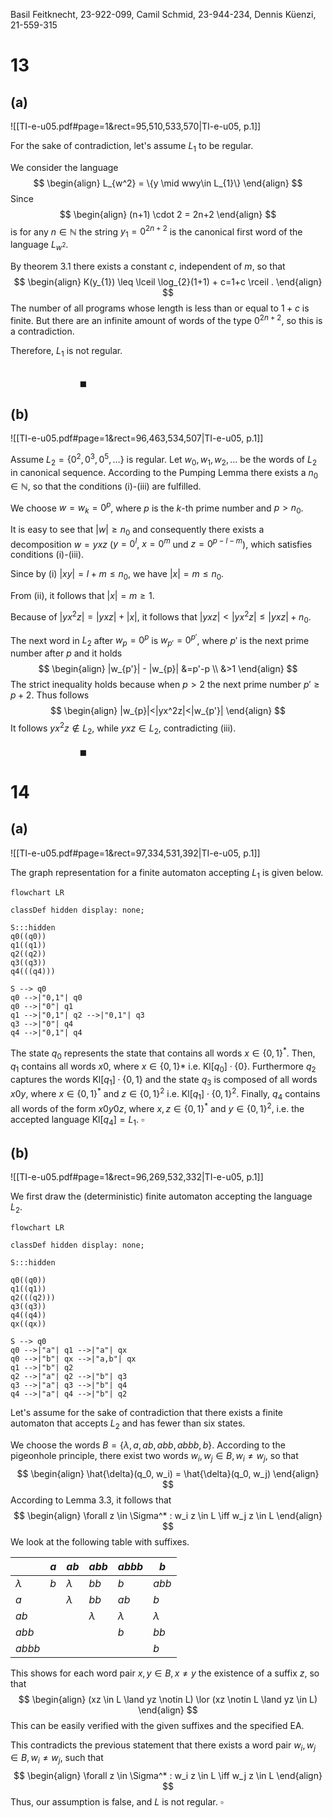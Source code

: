 
Basil Feitknecht, 23-922-099,
Camil Schmid, 23-944-234,
Dennis Küenzi, 21-559-315


# 13
## (a)
![[TI-e-u05.pdf#page=1&rect=95,510,533,570|TI-e-u05, p.1]]

For the sake of contradiction, let's assume $L_{1}$ to be regular.

We consider the language
$$
\begin{align}
L_{w^2} = \{y \mid wwy\in L_{1}\} 
\end{align}
$$
Since
$$
\begin{align}
(n+1) \cdot 2 = 2n+2
\end{align}
$$
is for any $n\in\mathbb N$ the string $y_1 = 0^{2n+2}$ is the canonical first word of the language $L_{w^2}$.

By theorem 3.1 there exists a constant $c$, independent of $m$, so that
$$
\begin{align}
K(y_{1}) \leq \lceil \log_{2}(1+1) + c=1+c \rceil .
\end{align}
$$
The number of all programs whose length is less than or equal to $1+c$ is finite.
But there are an infinite amount of words of the type $0^{2n+2}$, so this is a contradiction.

Therefore, $L_1$ is not regular.

$\qquad\qquad\qquad\qquad\qquad\qquad\qquad\qquad\qquad\qquad\qquad\qquad\qquad\qquad\qquad\qquad\qquad\qquad\qquad\blacksquare$
## (b)
![[TI-e-u05.pdf#page=1&rect=96,463,534,507|TI-e-u05, p.1]]


Assume $L_2 = \{0^2,0^3,0^5,\dots\}$ is regular.
Let $w_{0},w_{1},w_{2},\dots$ be the words of $L_2$ in canonical sequence. According to the Pumping Lemma there exists a $n_{0}\in\mathbb N$, so that the conditions (i)-(iii) are fulfilled.

We choose $w=w_k=0^p$, where $p$ is the $k$-th prime number and $p>n_{0}$.

It is easy to see that $|w| \geq n_{0}$ and consequently there exists a decomposition $w=yxz$ ($y=0^l$, $x=0^m$ und $z=0^{p-l-m}$), which satisfies conditions (i)-(iii).

Since by (i) $|xy|=l+m\leq n_{0}$, we have $|x|=m\leq n_{0}$.

From (ii), it follows that $|x|=m\geq1$.

Because of $|yx^2z| =|yxz| +|x|$, it follows that $|yxz|<|yx^2z|\leq|yxz|+n_{0}$.

The next word in $L_2$ after $w_p=0^p$ is $w_{p'} =0^{p'}$, where $p'$ is the next prime number after $p$ and it holds
$$
\begin{align}
|w_{p'}| - |w_{p}| &=p'-p \\
&>1
\end{align}
$$
The strict inequality holds because when $p>2$ the next prime number $p' \geq p+2$.
Thus follows
$$
\begin{align}
|w_{p}|<|yx^2z|<|w_{p'}|
\end{align}
$$
It follows $yx^2z\not\in L_{2}$, while $yxz\in L_{2}$, contradicting (iii).
$\qquad\qquad\qquad\qquad\qquad\qquad\qquad\qquad\qquad\qquad\qquad\qquad\qquad\qquad\qquad\qquad\qquad\qquad\qquad\blacksquare$

# 14
## (a)
![[TI-e-u05.pdf#page=1&rect=97,334,531,392|TI-e-u05, p.1]]

The graph representation for a finite automaton accepting $L_{1}$ is given below.

```mermaid
flowchart LR

classDef hidden display: none;

S:::hidden
q0((q0))
q1((q1))
q2((q2))
q3((q3))
q4(((q4)))

S --> q0
q0 -->|"0,1"| q0
q0 -->|"0"| q1
q1 -->|"0,1"| q2 -->|"0,1"| q3
q3 -->|"0"| q4
q4 -->|"0,1"| q4
```

The state $q_{0}$ represents the state that contains all words $x \in \{ 0,1 \}^{*}$.
Then, $q_{1}$ contains all words $x0$, where $x \in \{ 0,1 \}*$ i.e. $\mathrm{Kl}[q_{0}] \cdot \{ 0 \}$.
Furthermore $q_{2}$ captures the words $\mathrm{Kl}[q_{1}] \cdot \{ 0,1 \}$ and the state $q_{3}$ is composed of all words $x0y$, where $x \in \{ 0,1 \}^{*}$ and $z \in \{ 0,1 \}^{2}$ i.e. $\mathrm{Kl}[q_{1}]\cdot \{ 0,1 \}^{2}$.
Finally, $q_{4}$ contains all words of the form $x0y0z$, where $x,z \in \{ 0,1 \}^{*}$ and $y \in \{ 0,1 \}^{2}$, i.e. the accepted language $\mathrm{Kl}[q_{4}]=L_{1}$.
$\square$

## (b) 
![[TI-e-u05.pdf#page=1&rect=96,269,532,332|TI-e-u05, p.1]]

We first draw the (deterministic) finite automaton accepting the language $L_{2}$.

```mermaid
flowchart LR

classDef hidden display: none;

S:::hidden

q0((q0))
q1((q1))
q2(((q2)))
q3((q3))
q4((q4))
qx((qx))

S --> q0
q0 -->|"a"| q1 -->|"a"| qx
q0 -->|"b"| qx -->|"a,b"| qx
q1 -->|"b"| q2
q2 -->|"a"| q2 -->|"b"| q3
q3 -->|"a"| q3 -->|"b"| q4
q4 -->|"a"| q4 -->|"b"| q2
```

Let's assume for the sake of contradiction that there exists a finite automaton that accepts $L_{2}$ and has fewer than six states.

We choose the words $B = \{\lambda,a,ab,abb,abbb,b\}$.
According to the pigeonhole principle, there exist two words $w_{i},w_{j}\in B, w_{i}\neq w_{j}$, so that
$$
\begin{align}
\hat{\delta}(q_0, w_i) = \hat{\delta}(q_0, w_j)
\end{align}
$$
According to Lemma 3.3, it follows that
$$
\begin{align}
\forall z \in \Sigma^* : w_i z \in L \iff w_j z \in L
\end{align}
$$
We look at the following table with suffixes.

|           | $a$ | $ab$      | $abb$     | $abbb$    | $b$       |
| --------- | --- | --------- | --------- | --------- | --------- |
| $\lambda$ | $b$ | $\lambda$ | $bb$      | $b$       | $abb$     |
| $a$       |     | $\lambda$ | $bb$      | $ab$      | $b$       |
| $ab$      |     |           | $\lambda$ | $\lambda$ | $\lambda$ |
| $abb$     |     |           |           | $b$       | $bb$      |
| $abbb$    |     |           |           |           | $b$       |
This shows for each word pair $x,y \in B, x\neq y$ the existence of a suffix $z$, so that
$$
\begin{align}
(xz \in L \land yz \notin L) \lor (xz \notin L \land yz \in L)
\end{align}
$$
This can be easily verified with the given suffixes and the specified EA.

This contradicts the previous statement that there exists a word pair $w_i, w_j \in B,w_{i}\neq w_{j}$, such that 
$$
\begin{align}
\forall z \in \Sigma^* : w_i z \in L \iff w_j z \in L
\end{align}
$$
Thus, our assumption is false, and $L$ is not regular.
$\square$
